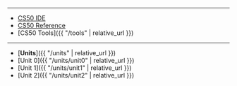 ***

* [CS50 IDE](https://cs50.io/)
* [CS50 Reference](https://reference.cs50.net/)
* [CS50 Tools]({{ "/tools" | relative_url }})

***
<!---
* [Status Page](https://cs50.statuspage.io/)
* [Style Guide](https://cs50.readthedocs.io/style/c/)


***

* [C Block]({{ "/periods/c" | relative_url }})
* [F Block]({{ "/periods/f" | relative_url }})

***

* [Syllabus]({{ "/syllabus" | relative_url }})

--->

* [**Units**]({{ "/units" | relative_url }})
* [Unit 0]({{ "/units/unit0" | relative_url }})
* [Unit 1]({{ "/units/unit1" | relative_url }})
* [Unit 2]({{ "/units/unit2" | relative_url }})
